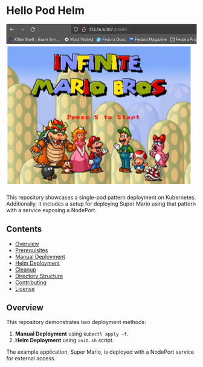 # Hello Pod Helm

![Super Mario](example.png)

This repository showcases a single-pod pattern deployment on Kubernetes. Additionally, it includes a setup for deploying Super Mario using that pattern with a service exposing a NodePort.

## Contents

- [Overview](#overview)
- [Prerequisites](#prerequisites)
- [Manual Deployment](#manual-deployment)
- [Helm Deployment](#helm-deployment)
- [Cleanup](#cleanup)
- [Directory Structure](#directory-structure)
- [Contributing](#contributing)
- [License](#license)

## Overview

This repository demonstrates two deployment methods:
1. **Manual Deployment** using `kubectl apply -f`.
2. **Helm Deployment** using `init.sh` script.

The example application, Super Mario, is deployed with a NodePort service for external access.
